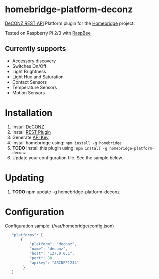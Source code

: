# homebridge-platform-deconz

[DeCONZ REST API](http://dresden-elektronik.github.io/deconz-rest-doc/) Platform plugin for the [Homebridge](https://github.com/nfarina/homebridge) project.

Tested on Raspberry Pi 2/3 with [RaspBee](http://www.dresden-elektronik.de/funktechnik/solutions/wireless-light-control/raspbee?L=1)

## Currently supports
- Accessory discovery
- Switches On/Off
- Light Brightness
- Light Hue and Saturation
- Contact Sensors
- Temperature Sensors
- Motion Sensors

# Installation

1. Install [DeCONZ](https://www.dresden-elektronik.de/funktechnik/products/software/pc/deconz/?L=1)
2. Install [REST Plugin](https://github.com/dresden-elektronik/deconz-rest-plugin)
3. Generate [API Key](http://dresden-elektronik.github.io/deconz-rest-doc/configuration/#aquireapikey)
4. Install homebridge using: `npm install -g homebridge`
5. **TODO** Install this plugin using: `npm install -g homebridge-platform-deconz`
6. Update your configuration file. See the sample below.

# Updating

1. **TODO** npm update -g homebridge-platform-deconz

# Configuration

Configuration sample: (/var/homebridge/config.json)

 ```javascript
    "platforms": [
        {
            "platform": "deconz",
            "name": "deconz",
            "host": "127.0.0.1",
            "port": 80,
            "apikey": "ABCDEF1234"
         }
    ]
```
